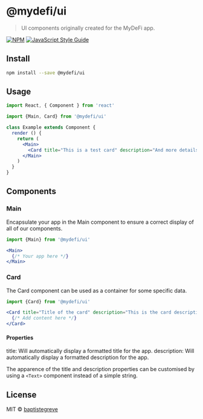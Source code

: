 # @mydefi/ui

> UI components originally created for the MyDeFi app.

[![NPM](https://img.shields.io/npm/v/@mydefi/ui.svg)](https://www.npmjs.com/package/@mydefi/ui) [![JavaScript Style Guide](https://img.shields.io/badge/code_style-standard-brightgreen.svg)](https://standardjs.com)

## Install

```bash
npm install --save @mydefi/ui
```

## Usage

```jsx
import React, { Component } from 'react'

import {Main, Card} from '@mydefi/ui'

class Example extends Component {
  render () {
    return (
      <Main>
        <Card title="This is a test card" description="And more details about it."></Card>
      </Main>
    )
  }
}
```

## Components

### Main
Encapsulate your app in the Main component to ensure a correct display of all of our components.
```jsx
import {Main} from '@mydefi/ui'

<Main>
  {/* Your app here */}
</Main>
```

### Card
The Card component can be used as a container for some specific data.
```jsx
import {Card} from '@mydefi/ui'

<Card title="Title of the card" description="This is the card description.">
  {/* Add content here */}
</Card>
```
#### Properties
title: Will automatically display a formatted title for the app.
description: Will automatically display a formatted description for the app.

The apparence of the title and description properties can be customised by using a `<Text>` component instead of a simple string.

## License

MIT © [baptistegreve](https://github.com/baptistegreve)

